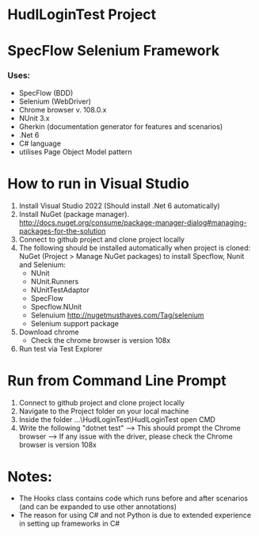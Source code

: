 # HudlLoginTest Project

# SpecFlow Selenium Framework 
### Uses:  
+ SpecFlow (BDD)
+ Selenium (WebDriver)
+ Chrome browser v. 108.0.x
+ NUnit 3.x 
+ Gherkin (documentation generator for features and scenarios)
+ .Net 6
+ C# language
+ utilises Page Object Model pattern

# How to run in Visual Studio
   1. Install Visual Studio 2022 (Should install .Net 6 automatically)
   2. Install NuGet (package manager). http://docs.nuget.org/consume/package-manager-dialog#managing-packages-for-the-solution
   3. Connect to github project and clone project locally 
   4. The following should be installed automatically when project is cloned:
       NuGet (Project > Manage NuGet packages) to install Specflow, Nunit and Selenium:
      * NUnit 
      * NUnit.Runners 
      * NUnitTestAdaptor
      * SpecFlow
       * Specflow.NUnit
       * Selenuium http://nugetmusthaves.com/Tag/selenium
      * Selenium support package   
   5. Download chrome 
      * Check the chrome browser is version 108x
   6. Run test via Test Explorer
   
# Run from Command Line Prompt
   1. Connect to github project and clone project locally 
   2. Navigate to the Project folder on your local machine 
   3. Inside the folder ...\HudlLoginTest\HudlLoginTest open CMD
   4. Write the following "dotnet test" --> This should prompt the Chrome browser
   --> If any issue with the driver, please check the Chrome browser is version 108x

# Notes:
+ The Hooks class contains code which runs before and after scenarios (and can be expanded to use other annotations)
+ The reason for using C# and not Python is due to extended experience in setting up frameworks in C#
